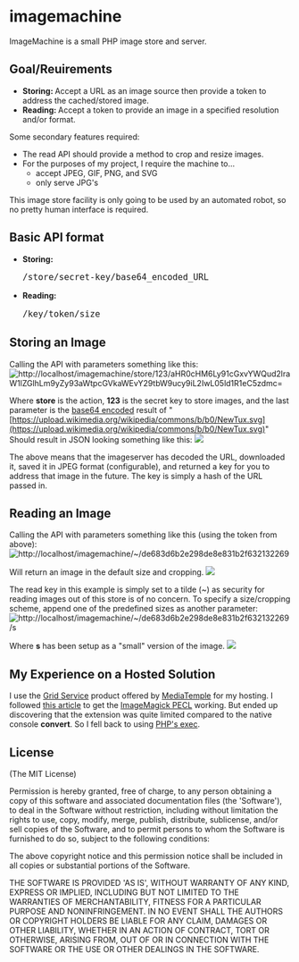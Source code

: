 # imagemachine

ImageMachine is a small PHP image store and server. 

## Goal/Reuirements

* <b>Storing: </b>Accept a URL as an image source then provide a token to address the cached/stored image.
* <b>Reading: </b>Accept a token to provide an image in a specified resolution and/or format.


Some secondary features required:
* The read API should provide a method to crop and resize images.
* For the purposes of my project, I require the machine to...
  * accept JPEG, GIF, PNG, and SVG
  * only serve JPG's

This image store facility is only going to be used by an automated robot, so no pretty human interface is required.


## Basic API format
* <b>Storing: </b><pre style="font-size: 1.1em; font-family: monospace;">/store/secret-key/base64_encoded_URL</pre>
* <b>Reading: </b><pre style="font-size: 1.1em; font-family: monospace;">/key/token/size</pre>

## Storing an Image
Calling the API with parameters something like this:
![http://localhost/imagemachine/store/123/aHR0cHM6Ly91cGxvYWQud2lraW1lZGlhLm9yZy93aWtpcGVkaWEvY29tbW9ucy9iL2IwL05ld1R1eC5zdmc=](http://4.bp.blogspot.com/-tGMs7M2VSu8/UxS_LKR3VEI/AAAAAAAAAd0/hiQC68tFmh8/s1600/save.png "Store Image")

Where <b>store</b> is the action, <b>123</b> is the secret key to store images, and the last parameter is the [base64 encoded](http://www.base64encode.org/) result of "[https://upload.wikimedia.org/wikipedia/commons/b/b0/NewTux.svg](https://upload.wikimedia.org/wikipedia/commons/b/b0/NewTux.svg)"
Should result in JSON looking something like this:
![](http://4.bp.blogspot.com/-H8AxBEtUrj8/UxS7fPTVFuI/AAAAAAAAAdU/318-y4LssAc/s1600/store_json_response2.PNG)

The above means that the imageserver has decoded the URL, downloaded it, saved it in JPEG format (configurable), and returned a key for you to address that image in the future. The key is simply a hash of the URL passed in.

## Reading an Image
Calling the API with parameters something like this (using the token from above):
![http://localhost/imagemachine/~/de683d6b2e298de8e831b2f632132269](http://3.bp.blogspot.com/-ExUF-gT3hRo/UxS9EN4eyeI/AAAAAAAAAdg/tTYRDZQu8c0/s1600/store1.PNG)

Will return an image in the default size and cropping. 
![](http://1.bp.blogspot.com/-c5uKQqmG-Kk/UxWClxiaQ8I/AAAAAAAAAeI/waVYU2cvQWc/s1600/m.jpg)

The read key in this example is simply set to a tilde (~) as security for reading images out of this store is of no concern. To specify a size/cropping scheme, append one of the predefined sizes as another parameter:
![http://localhost/imagemachine/~/de683d6b2e298de8e831b2f632132269/s](http://2.bp.blogspot.com/-gnhEz56-Rn4/UxS9EvGboAI/AAAAAAAAAdk/g49WGKBglfw/s1600/store2.PNG)

Where <b>s</b> has been setup as a "small" version of the image.
![](http://3.bp.blogspot.com/-FG6MjMjn3lY/UxWCmM-WNZI/AAAAAAAAAeE/EBIvvZ_6Ems/s1600/s.jpg)

## My Experience on a Hosted Solution
I use the [Grid Service](http://mediatemple.net/webhosting/shared/) product offered by [MediaTemple](http://mediatemple.net/) for my hosting. I followed [this article](http://stackoverflow.com/questions/18519609/imagemagick-installation-mediatemple-gridserver) to get the [ImageMagick PECL](http://pecl.php.net/package/imagick) working. But ended up discovering that the extension was quite limited compared to the native console <b>convert</b>. So I fell back to using [PHP's exec](http://php.net/function.exec).

## License

(The MIT License)

Permission is hereby granted, free of charge, to any person obtaining
a copy of this software and associated documentation files (the
'Software'), to deal in the Software without restriction, including
without limitation the rights to use, copy, modify, merge, publish,
distribute, sublicense, and/or sell copies of the Software, and to
permit persons to whom the Software is furnished to do so, subject to
the following conditions:

The above copyright notice and this permission notice shall be
included in all copies or substantial portions of the Software.

THE SOFTWARE IS PROVIDED 'AS IS', WITHOUT WARRANTY OF ANY KIND,
EXPRESS OR IMPLIED, INCLUDING BUT NOT LIMITED TO THE WARRANTIES OF
MERCHANTABILITY, FITNESS FOR A PARTICULAR PURPOSE AND NONINFRINGEMENT.
IN NO EVENT SHALL THE AUTHORS OR COPYRIGHT HOLDERS BE LIABLE FOR ANY
CLAIM, DAMAGES OR OTHER LIABILITY, WHETHER IN AN ACTION OF CONTRACT,
TORT OR OTHERWISE, ARISING FROM, OUT OF OR IN CONNECTION WITH THE
SOFTWARE OR THE USE OR OTHER DEALINGS IN THE SOFTWARE.
